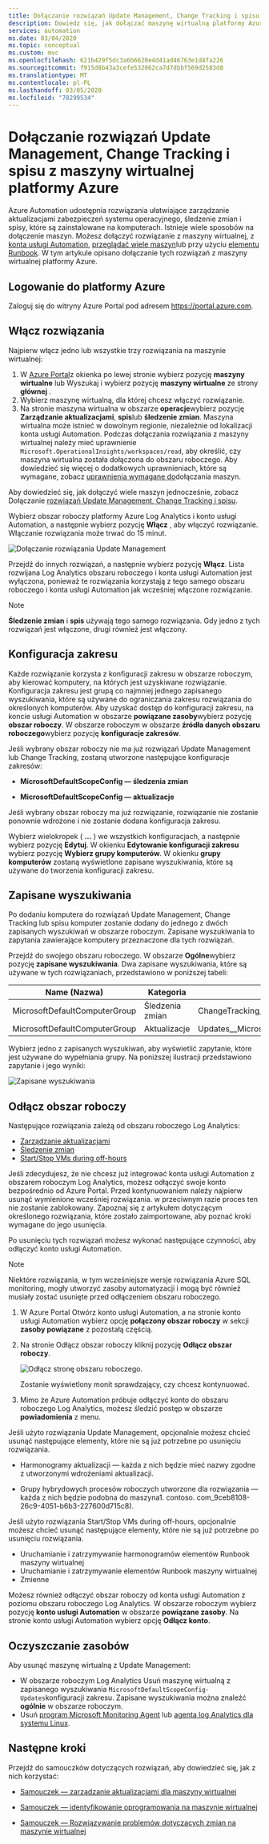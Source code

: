 ```yaml
---
title: Dołączanie rozwiązań Update Management, Change Tracking i spisu z maszyny wirtualnej platformy Azure
description: Dowiedz się, jak dołączać maszynę wirtualną platformy Azure z rozwiązaniami Update Management, Change Tracking i spisu, które są częścią Azure Automation.
services: automation
ms.date: 03/04/2020
ms.topic: conceptual
ms.custom: mvc
ms.openlocfilehash: 621b429f5dc3a6b6620e4d41ad46763e1d4fa226
ms.sourcegitcommit: f915d8b43a3cefe532062ca7d7dbbf569d2583d8
ms.translationtype: MT
ms.contentlocale: pl-PL
ms.lasthandoff: 03/05/2020
ms.locfileid: "78299534"
---
```

# <a name="onboard-update-management-change-tracking-and-inventory-solutions-from-an-azure-virtual-machine"></a>Dołączanie rozwiązań Update Management, Change Tracking i spisu z maszyny wirtualnej platformy Azure

Azure Automation udostępnia rozwiązania ułatwiające zarządzanie aktualizacjami zabezpieczeń systemu operacyjnego, śledzenie zmian i spisy, które są zainstalowane na komputerach. Istnieje wiele sposobów na dołączenie maszyn. Możesz dołączyć rozwiązanie z maszyny wirtualnej, z [konta usługi Automation](automation-onboard-solutions-from-automation-account.md), [przeglądać wiele maszyn](automation-onboard-solutions-from-browse.md)lub przy użyciu [elementu Runbook](automation-onboard-solutions.md). W tym artykule opisano dołączanie tych rozwiązań z maszyny wirtualnej platformy Azure.

## <a name="sign-in-to-azure"></a>Logowanie do platformy Azure

Zaloguj się do witryny Azure Portal pod adresem https://portal.azure.com.

## <a name="enable-the-solutions"></a>Włącz rozwiązania

Najpierw włącz jedno lub wszystkie trzy rozwiązania na maszynie wirtualnej:

1. W [Azure Portal](https://portal.azure.com)z okienka po lewej stronie wybierz pozycję **maszyny wirtualne** lub Wyszukaj i wybierz pozycję **maszyny wirtualne** ze strony **głównej** .
2. Wybierz maszynę wirtualną, dla której chcesz włączyć rozwiązanie.
3. Na stronie maszyna wirtualna w obszarze **operacje**wybierz pozycję **Zarządzanie aktualizacjami**, **spis**lub **śledzenie zmian**. Maszyna wirtualna może istnieć w dowolnym regionie, niezależnie od lokalizacji konta usługi Automation. Podczas dołączania rozwiązania z maszyny wirtualnej należy mieć uprawnienie `Microsoft.OperationalInsights/workspaces/read`, aby określić, czy maszyna wirtualna została dołączona do obszaru roboczego. Aby dowiedzieć się więcej o dodatkowych uprawnieniach, które są wymagane, zobacz [uprawnienia wymagane do](automation-role-based-access-control.md#onboarding)dołączania maszyn.

Aby dowiedzieć się, jak dołączyć wiele maszyn jednocześnie, zobacz Dołączanie [rozwiązań Update Management, Change Tracking i spisu](automation-onboard-solutions-from-automation-account.md).

Wybierz obszar roboczy platformy Azure Log Analytics i konto usługi Automation, a następnie wybierz pozycję **Włącz** , aby włączyć rozwiązanie. Włączanie rozwiązania może trwać do 15 minut.

![Dołączanie rozwiązania Update Management](media/automation-tutorial-update-management/manageupdates-update-enable.png)

Przejdź do innych rozwiązań, a następnie wybierz pozycję **Włącz**. Lista rozwijana Log Analytics obszaru roboczego i konta usługi Automation jest wyłączona, ponieważ te rozwiązania korzystają z tego samego obszaru roboczego i konta usługi Automation jak wcześniej włączone rozwiązanie.

> [!NOTE]
> **Śledzenie zmian** i **spis** używają tego samego rozwiązania. Gdy jedno z tych rozwiązań jest włączone, drugi również jest włączony.

## <a name="scope-configuration"></a>Konfiguracja zakresu

Każde rozwiązanie korzysta z konfiguracji zakresu w obszarze roboczym, aby kierować komputery, na których jest uzyskiwane rozwiązanie. Konfiguracja zakresu jest grupą co najmniej jednego zapisanego wyszukiwania, które są używane do ograniczania zakresu rozwiązania do określonych komputerów. Aby uzyskać dostęp do konfiguracji zakresu, na koncie usługi Automation w obszarze **powiązane zasoby**wybierz pozycję **obszar roboczy**. W obszarze roboczym w obszarze **źródła danych obszaru roboczego**wybierz pozycję **konfiguracje zakresów**.

Jeśli wybrany obszar roboczy nie ma już rozwiązań Update Management lub Change Tracking, zostaną utworzone następujące konfiguracje zakresów:

* **MicrosoftDefaultScopeConfig — śledzenia zmian**

* **MicrosoftDefaultScopeConfig — aktualizacje**

Jeśli wybrany obszar roboczy ma już rozwiązanie, rozwiązanie nie zostanie ponownie wdrożone i nie zostanie dodana konfiguracja zakresu.

Wybierz wielokropek ( **...** ) we wszystkich konfiguracjach, a następnie wybierz pozycję **Edytuj**. W okienku **Edytowanie konfiguracji zakresu** wybierz pozycję **Wybierz grupy komputerów**. W okienku **grupy komputerów** zostaną wyświetlone zapisane wyszukiwania, które są używane do tworzenia konfiguracji zakresu.

## <a name="saved-searches"></a>Zapisane wyszukiwania

Po dodaniu komputera do rozwiązań Update Management, Change Tracking lub spisu komputer zostanie dodany do jednego z dwóch zapisanych wyszukiwań w obszarze roboczym. Zapisane wyszukiwania to zapytania zawierające komputery przeznaczone dla tych rozwiązań.

Przejdź do swojego obszaru roboczego. W obszarze **Ogólne**wybierz pozycję **zapisane wyszukiwania**. Dwa zapisane wyszukiwania, które są używane w tych rozwiązaniach, przedstawiono w poniższej tabeli:

|Name (Nazwa)     |Kategoria  |Alias  |
|---------|---------|---------|
|MicrosoftDefaultComputerGroup     |  Śledzenia zmian       | ChangeTracking__MicrosoftDefaultComputerGroup        |
|MicrosoftDefaultComputerGroup     | Aktualizacje        | Updates__MicrosoftDefaultComputerGroup         |

Wybierz jedno z zapisanych wyszukiwań, aby wyświetlić zapytanie, które jest używane do wypełniania grupy. Na poniższej ilustracji przedstawiono zapytanie i jego wyniki:

![Zapisane wyszukiwania](media/automation-onboard-solutions-from-vm/logsearch.png)

## <a name="unlink-workspace"></a>Odłącz obszar roboczy

Następujące rozwiązania zależą od obszaru roboczego Log Analytics:

* [Zarządzanie aktualizacjami](automation-update-management.md)
* [Śledzenie zmian](automation-change-tracking.md)
* [Start/Stop VMs during off-hours](automation-solution-vm-management.md)

Jeśli zdecydujesz, że nie chcesz już integrować konta usługi Automation z obszarem roboczym Log Analytics, możesz odłączyć swoje konto bezpośrednio od Azure Portal.  Przed kontynuowaniem należy najpierw usunąć wymienione wcześniej rozwiązania. w przeciwnym razie proces ten nie zostanie zablokowany. Zapoznaj się z artykułem dotyczącym określonego rozwiązania, które zostało zaimportowane, aby poznać kroki wymagane do jego usunięcia.

Po usunięciu tych rozwiązań możesz wykonać następujące czynności, aby odłączyć konto usługi Automation.

> [!NOTE]
> Niektóre rozwiązania, w tym wcześniejsze wersje rozwiązania Azure SQL monitoring, mogły utworzyć zasoby automatyzacji i mogą być również musiały zostać usunięte przed odłączeniem obszaru roboczego.

1. W Azure Portal Otwórz konto usługi Automation, a na stronie konto usługi Automation wybierz opcję **połączony obszar roboczy** w sekcji **zasoby powiązane** z pozostałą częścią.

2. Na stronie Odłącz obszar roboczy kliknij pozycję **Odłącz obszar roboczy**.

   ![Odłącz stronę obszaru roboczego](media/automation-onboard-solutions-from-vm/automation-unlink-workspace-blade.png).

   Zostanie wyświetlony monit sprawdzający, czy chcesz kontynuować.

3. Mimo że Azure Automation próbuje odłączyć konto do obszaru roboczego Log Analytics, możesz śledzić postęp w obszarze **powiadomienia** z menu.

Jeśli użyto rozwiązania Update Management, opcjonalnie możesz chcieć usunąć następujące elementy, które nie są już potrzebne po usunięciu rozwiązania.

* Harmonogramy aktualizacji — każda z nich będzie mieć nazwy zgodne z utworzonymi wdrożeniami aktualizacji.

* Grupy hybrydowych procesów roboczych utworzone dla rozwiązania — każda z nich będzie podobna do maszyna1. contoso. com_9ceb8108-26c9-4051-b6b3-227600d715c8).

Jeśli użyto rozwiązania Start/Stop VMs during off-hours, opcjonalnie możesz chcieć usunąć następujące elementy, które nie są już potrzebne po usunięciu rozwiązania.

* Uruchamianie i zatrzymywanie harmonogramów elementów Runbook maszyny wirtualnej
* Uruchamianie i zatrzymywanie elementów Runbook maszyny wirtualnej
* Zmienne

Możesz również odłączyć obszar roboczy od konta usługi Automation z poziomu obszaru roboczego Log Analytics. W obszarze roboczym wybierz pozycję **konto usługi Automation** w obszarze **powiązane zasoby**. Na stronie konto usługi Automation wybierz opcję **Odłącz konto**.

## <a name="clean-up-resources"></a>Oczyszczanie zasobów

Aby usunąć maszynę wirtualną z Update Management:

* W obszarze roboczym Log Analytics Usuń maszynę wirtualną z zapisanego wyszukiwania `MicrosoftDefaultScopeConfig-Updates`konfiguracji zakresu. Zapisane wyszukiwania można znaleźć **ogólnie** w obszarze roboczym.
* Usuń [program Microsoft Monitoring Agent](../azure-monitor/learn/quick-collect-windows-computer.md#clean-up-resources) lub [agenta log Analytics dla systemu Linux](../azure-monitor/learn/quick-collect-linux-computer.md#clean-up-resources).

## <a name="next-steps"></a>Następne kroki

Przejdź do samouczków dotyczących rozwiązań, aby dowiedzieć się, jak z nich korzystać:

* [Samouczek — zarządzanie aktualizacjami dla maszyny wirtualnej](automation-tutorial-update-management.md)

* [Samouczek — identyfikowanie oprogramowania na maszynie wirtualnej](automation-tutorial-installed-software.md)

* [Samouczek — Rozwiązywanie problemów dotyczących zmian na maszynie wirtualnej](automation-tutorial-troubleshoot-changes.md)
